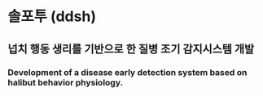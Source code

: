 # 솔포투 (ddsh) 
## 넙치 행동 생리를 기반으로 한 질병 조기 감지시스템 개발
### Development of a disease early detection system based on halibut behavior physiology.

